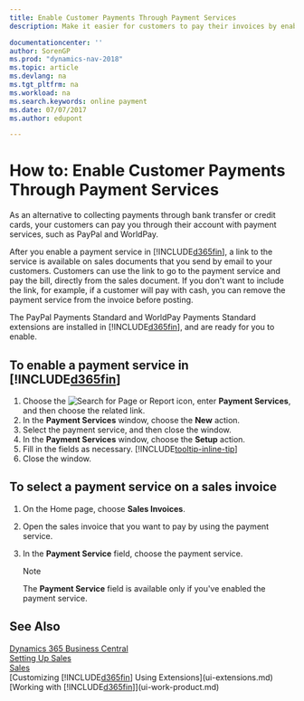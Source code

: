 ```yaml
---
title: Enable Customer Payments Through Payment Services
description: Make it easier for customers to pay their invoices by enabling payment services.

documentationcenter: ''
author: SorenGP
ms.prod: "dynamics-nav-2018"
ms.topic: article
ms.devlang: na
ms.tgt_pltfrm: na
ms.workload: na
ms.search.keywords: online payment
ms.date: 07/07/2017
ms.author: edupont

---
```

# How to: Enable Customer Payments Through Payment Services
As an alternative to collecting payments through bank transfer or credit cards, your customers can pay you through their account with payment services, such as PayPal and WorldPay.  

After you enable a payment service in [!INCLUDE[d365fin](includes/d365fin_md.md)], a link to the service is available on sales documents that you send by email to your customers. Customers can use the link to go to the payment service and pay the bill, directly from the sales document. If you don't want to include the link, for example, if a customer will pay with cash, you can remove the payment service from the invoice before posting.  

The PayPal Payments Standard and WorldPay Payments Standard extensions are installed in [!INCLUDE[d365fin](includes/d365fin_md.md)], and are ready for you to enable.  

## To enable a payment service in [!INCLUDE[d365fin](includes/d365fin_md.md)]
1. Choose the ![Search for Page or Report](media/ui-search/search_small.png "Search for Page or Report icon") icon, enter **Payment Services**, and then choose the related link.  
2. In the **Payment Services** window, choose the **New** action.  
3. Select the payment service, and then close the window.  
4. In the **Payment Services** window, choose the **Setup** action.  
5. Fill in the fields as necessary. [!INCLUDE[tooltip-inline-tip](includes/tooltip-inline-tip_md.md)]  
6. Close the window.  

## To select a payment service on a sales invoice
1. On the Home page, choose **Sales Invoices**.  
2. Open the sales invoice that you want to pay by using the payment service.  
3. In the **Payment Service** field, choose the payment service.  

    > [!NOTE]  
   >   The **Payment Service** field is available only if you've enabled the payment service.  

## See Also
[Dynamics 365 Business Central](/dynamics365/business-central/)  
[Setting Up Sales](sales-setup-sales.md)  
[Sales](sales-manage-sales.md)  
[Customizing [!INCLUDE[d365fin](includes/d365fin_md.md)] Using Extensions](ui-extensions.md)  
[Working with [!INCLUDE[d365fin](includes/d365fin_md.md)]](ui-work-product.md)  
